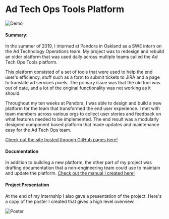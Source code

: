 # Ad Tech Ops Tools Platform #

![Demo](https://github.com/zshafiqu/adTech/blob/master/assets/readMeStuff/demo.gif)

#### Summary:

In the summer of 2019, I interned at Pandora in Oakland as a SWE intern on the Ad Technology Operations team. My project was to redesign and rebuild an older platform that was used daily across multiple teams called the Ad Tech Ops Tools platform.

This platform consisted of a set of tools that were used to help the end user's efficiency, stuff such as a form to submit tickets to JIRA and a page to translate ad services pixels. The primary issue was that the old tool was out of date, and a lot of the original functionality was not working as it should.

Throughout my ten weeks at Pandora, I was able to design and build a new platform for the team that transformed the end user experience. I met with team members across various orgs to collect user stories and feedback on what features needed to be implemented. The end result was a modularly designed component based platform that made updates and maintenance easy for the Ad Tech Ops team.

[Check out the site hosted through GitHub pages here!](https://zshafiqu.github.io/adTech/)

#### Documentation

In addition to building a new platform, the other part of my project was drafting documentation that a non-engineering team could use to maintain and update the platform. [Check out the manual I created here!](https://github.com/zshafiqu/adTech/blob/master/assets/readMeStuff/docs.pdf)

#### Project Presentation

At the end of my internship I also gave a presentation of the project. Here's a copy of the poster I created that gives a high level overview!

![Poster](https://github.com/zshafiqu/adTech/blob/master/assets/readMeStuff/summary.png)

